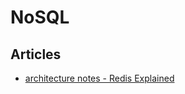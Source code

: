 # NoSQL

## Articles

- [architecture notes - Redis Explained](https://architecturenotes.co/redis/)

&nbsp;
